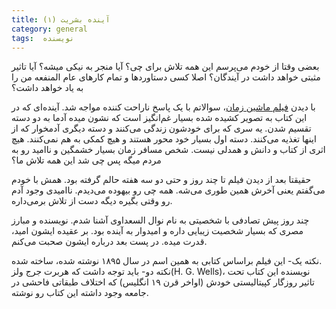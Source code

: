 ```yaml
---
title: آینده بشریت (۱)
category: general
tags:  نویسنده
---
```


بعضی وقتا از خودم می‌پرسم این همه تلاش برای چی؟ آیا منجر به نیکی میشه؟ آیا تاثیر مثبتی خواهد داشت در آیندگان؟ اصلا کسی دستاوردها و تمام کارهای عام المنفعه من را به یاد خواهد داشت؟ 

با دیدن [فیلم ماشین زمان](https://www.imdb.com/title/tt0054387/)، سوالاتم با یک پاسخ ناراحت کننده مواجه شد. آینده‌ای که در این کتاب به تصویر کشیده شده بسیار غم‌انگیز است که نشون میده آدما به دو دسته تقسیم شدن. یه سری که برای خودشون زندگی می‌کنند و دسته دیگری آدمخوار که از اینها تغذیه می‌کنند. دسته اول بسیار خود محور هستند و هیچ کمکی به هم نمی‌کنند. هیچ اثری از کتاب و دانش و همدلی نیست. شخص مسافر زمان بسیار خشمگین و ناامید رو به مردم میگه پس چی شد این همه تلاش ما؟ 

حقیقتا بعد از دیدن فیلم تا چند روز و حتی دو سه هفته حالم گرفته بود. همش با خودم می‌گفتم یعنی آخرش همین طوری می‌شه. همه چی رو بیهوده می‌دیدم. ناامیدی وجود آدم رو وقتی بگیره دیگه دست از تلاش برمی‌داره. 

چند روز پیش تصادفی با شخصیتی به نام نوال السعداوی آشنا شدم. نویسنده و مبارز مصری که بسیار شخصیت زیبایی داره و امیدوار به آینده بود. بر عقیده ایشون امید، قدرت میده. در پست بعد درباره ایشون صحبت می‌کنم.<br>

نکته یک- این فیلم براساس کتابی به همین اسم در سال ۱۸۹۵ نوشته شده، ساخته شده.<br>
نکته دو- باید توجه داشت که هربرت جرج ولز(H. G. Wells)، نویسنده این کتاب تحت تاثیر روزگار کپیتالیستی خودش (اواخر قرن ۱۹ انگلیس) که اختلاف طبقاتی فاحشی در جامعه وجود داشته این کتاب رو نوشته. <br>
